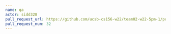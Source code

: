 ```yaml
---
name: qa
actor: sidd328
pull_request_url: https://github.com/ucsb-cs156-w22/team02-w22-5pm-1/pull/32
pull_request_num: 32
---
```

